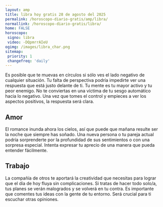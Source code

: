 ```yaml
---
layout: amp
title: libra hoy gratis 28 de agosto del 2025 
permalink: /horoscopo-diario-gratis/amp/libra/
normallink: /horoscopo-diario-gratis/libra/
home: FALSE
horoscopo:
 signo: libra
 video: -DQpmrrAIeU
ogimg: /images/libra_char.png
sitemap:
 priority: 1
 changefreq: 'daily'
---
```



Es posible que te muevas en círculos si sólo ves el lado negativo de cualquier situación. Tu falta de perspectiva podría impedirte ver una respuesta que está justo delante de ti. Tu mente es tu mayor activo y tu peor enemigo. No te conviertas en una víctima de tu sesgo automático hacia lo negativo. Una vez que tomes el control y empieces a ver los aspectos positivos, la respuesta será clara.

## Amor

El romance inunda ahora los cielos, así que puede que mañana resulte ser la noche que siempre has soñado. Una nueva persona o tu pareja actual podría sorprenderte por la profundidad de sus sentimientos o con una sorpresa especial. Intenta expresar tu aprecio de una manera que pueda entender fácilmente.

## Trabajo

La compañía de otros te aportará la creatividad que necesitas para lograr que el día de hoy fluya sin complicaciones. Si tratas de hacer todo solo/a, tus planes se verán malogrados y se volverá en tu contra. Es importante que comentes tus ideas con la gente de tu entorno. Será crucial para ti escuchar otras opiniones.